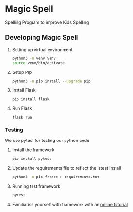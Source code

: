 # Magic Spell
Spelling Program to improve Kids Spelling

## Developing Magic Spell

1) Setting up virtual environment
    ```sh
    python3 -m venv venv
    source venv/bin/activate
    ```
2) Setup Pip
    ```sh
    python3 -m pip install --upgrade pip
    ```

3) Install Flask
    ```sh
    pip install flask
    ```

4) Run Flask
    ```sh
    flask run
    ```
### Testing

We use pytest for testing our python code

1. Install the framework
    ```sh
    pip install pytest
    ```

2. Update the requirements file to reflect the latest install
    ```sh
    python3 -m pip freeze > requirements.txt
    ```

3. Running test framework
    ```sh
    pytest
    ```

4. Familiarise yourself with framework with an [online tutorial](https://realpython.com/pytest-python-testing/)

